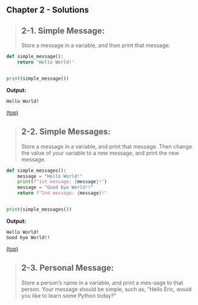<h2 id="foo">Chapter 2 - Solutions</h2> 

> ## 2-1. Simple Message: 
> Store a message in a variable, and then print that message.

```python
def simple_message():
    return 'Hello World!'


print(simple_message())
```
**Output:**

```
Hello World!
```

[(top)](#foo)


> ## 2-2. Simple Messages:
> Store a message in a variable, and print that message.
> Then change the value of your variable to a new message, and print the new message.


```python
def simple_messages():
    message = "Hello World!"
    print(f"1st message: {message}!")
    message = "Good bye World!!"
    return f"2nd message: {message}!"


print(simple_messages())
```


**Output:**

```
Hello World!
Good bye World!!
```
[(top)](#foo)

> ## 2-3. Personal Message: 
> Store a person’s name in a variable, and print a mes-sage to that person.
> Your message should be simple, such as, “Hello Eric, would you like to learn some Python today?”
